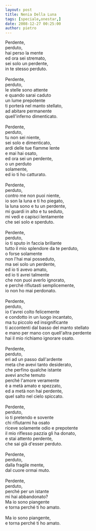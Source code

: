 ```yaml
---
layout: post
title: Nenia Della Luna
tags: [speciale,onestar,]
date: 2008-12-27 00:25:00
author: pietro
---
```

Perdente,<br/>perduto,<br/>hai perso la mente<br/>ed ora sei stremato,<br/>sei solo un perdente,<br/>in te stesso perduto.<br/><br/>Perdente,<br/>perduto,<br/>le stelle sono attente<br/>e quando sarai caduto<br/>un lume prepotente<br/>ti porterà nel manto stellato,<br/>ad abitare permanente<br/>quell'inferno dimenticato.<br/><br/>Perdente,<br/>perduto,<br/>tu non sei niente,<br/>sei solo e dimenticato,<br/>ardi delle tue fiamme lente<br/>e mai hai osato,<br/>ed ora sei un perdente,<br/>o un perduto<br/>solamente,<br/>ed io ti ho catturato.<br/><br/>Perdente,<br/>perduto,<br/>contro me non puoi niente,<br/>io son la luna e ti ho piegato,<br/>la luna sono e tu un perdente,<br/>mi guardi in alto e tu seduto,<br/>mi vedi e capisci lentamente<br/>che sei solo e sperduto.<br/><br/>Perdente,<br/>perduto,<br/>io ti sputo in faccia brillante<br/>tutto il mio splendore da te perduto,<br/>o forse solamente<br/>non l'hai mai posseduto,<br/>ma sei solo un perdente,<br/>ed io ti avevo amato,<br/>ed io ti avrei talmente<br/>che non puoi averlo ignorato,<br/>e perché rifiutasti semplicemente,<br/>io non ho mai perdonato.<br/><br/>Perdente,<br/>perduto,<br/>io t'avrei colto felicemente<br/>e condotto in un luogo incantato,<br/>ma tu piccolo ed insignificante<br/>ti accontenti dal basso del manto stellato<br/>e mano per mano con quell'altra perdente<br/>hai il mio richiamo ignorare osato.<br/><br/>Perdente,<br/>perduto,<br/>eri ad un passo dall'ardente<br/>meta che avevi tanto desiderato,<br/>che perfino qualche istante<br/>avevi anche temuto<br/>perché l'amore veramente<br/>è a metà amato e spezzato,<br/>ed a metà non hai perdente,<br/>quel salto nel cielo spiccato.<br/><br/>Perdente,<br/>perduto,<br/>io ti pretendo e sovente<br/>chi rifiutarmi ha osato<br/>riceve solamente odio e prepotente<br/>il mio riflesso pazzia gli ha donato,<br/>e stai attento perdente,<br/>che sai già d'esser perduto.<br/><br/>Perdente,<br/>perduto,<br/>dalla fragile mente,<br/>dal cuore ormai muto.<br/><br/>Perdente,<br/>perduto,<br/>perché per un istante<br/>mi hai abbandonato?<br/>Ma io sono piangente<br/>e torna perché ti ho amato.<br/><br/>Ma io sono piangente,<br/>e torna perché ti ho amato.
